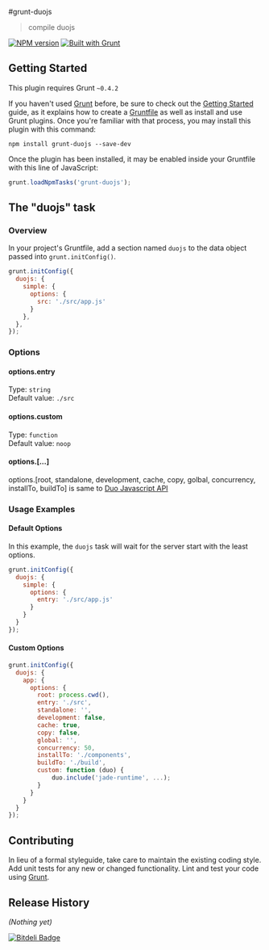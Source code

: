 #grunt-duojs

> compile duojs

[![NPM version](https://badge.fury.io/js/grunt-duojs.png)](http://badge.fury.io/js/grunt-duojs)
[![Built with Grunt](https://cdn.gruntjs.com/builtwith.png)](http://gruntjs.com/)

## Getting Started
This plugin requires Grunt `~0.4.2`

If you haven't used [Grunt](http://gruntjs.com/) before, be sure to check out the [Getting Started](http://gruntjs.com/getting-started) guide, as it explains how to create a [Gruntfile](http://gruntjs.com/sample-gruntfile) as well as install and use Grunt plugins. Once you're familiar with that process, you may install this plugin with this command:

```shell
npm install grunt-duojs --save-dev
```

Once the plugin has been installed, it may be enabled inside your Gruntfile with this line of JavaScript:

```js
grunt.loadNpmTasks('grunt-duojs');
```

## The "duojs" task

### Overview
In your project's Gruntfile, add a section named `duojs` to the data object passed into `grunt.initConfig()`.

```js
grunt.initConfig({
  duojs: {
    simple: {
      options: {
        src: './src/app.js'
      }
    },
  },
});
```

### Options

#### options.entry  
Type: `string`  
Default value: `./src`  

#### options.custom  
Type: `function`  
Default value: `noop`  

#### options.[...]
options.[root, standalone, development, cache, copy, golbal, concurrency, installTo, buildTo] is same to [Duo Javascript API](https://github.com/duojs/duo/blob/master/docs/api.md)


### Usage Examples  

#### Default Options  
In this example, the `duojs` task will wait for the server start with the least options.  

```js
grunt.initConfig({
  duojs: {
    simple: {
      options: {
        entry: './src/app.js'
      }
    }
  }
});
```

#### Custom Options  

```js
grunt.initConfig({
  duojs: {
    app: {
      options: {
        root: process.cwd(),
        entry: './src',
        standalone: '',
        development: false,
        cache: true,
        copy: false,
        global: '',
        concurrency: 50,
        installTo: './components',
        buildTo: './build',
        custom: function (duo) {
            duo.include('jade-runtime', ...);
        }
      }
    }
  }
});
```

## Contributing
In lieu of a formal styleguide, take care to maintain the existing coding style. Add unit tests for any new or changed functionality. Lint and test your code using [Grunt](http://gruntjs.com/).

## Release History
_(Nothing yet)_


[![Bitdeli Badge](https://d2weczhvl823v0.cloudfront.net/imyelo/grunt-duojs/trend.png)](https://bitdeli.com/free "Bitdeli Badge")

